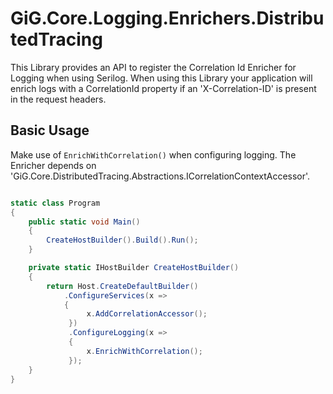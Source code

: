 # GiG.Core.Logging.Enrichers.DistributedTracing

This Library provides an API to register the Correlation Id Enricher for Logging when using Serilog. When using this Library your application will enrich logs with a CorrelationId property if an 'X-Correlation-ID' is present in the request headers.

## Basic Usage

Make use of `EnrichWithCorrelation()` when configuring logging. The Enricher depends on 'GiG.Core.DistributedTracing.Abstractions.ICorrelationContextAccessor'.

```csharp

static class Program
{
    public static void Main()
    {
        CreateHostBuilder().Build().Run();
    }

    private static IHostBuilder CreateHostBuilder()
    {
        return Host.CreateDefaultBuilder()
            .ConfigureServices(x => 
            {
			     x.AddCorrelationAccessor();
			 })
			 .ConfigureLogging(x =>
			 {
			     x.EnrichWithCorrelation();
			 });
    }
}

```